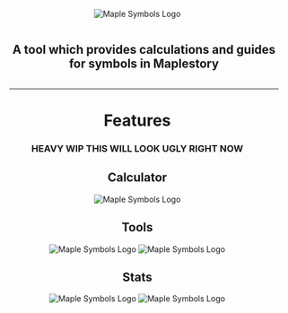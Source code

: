 <p align="center">
  <img src="https://github.com/Hyporos/maple-symbols/assets/59734777/cc85d4d2-0770-4b85-9c95-5240a47942f6" alt="Maple Symbols Logo"/>
</p>

<div id="user-content-toc">
  <ul>
    <summary align="center"><h2 style="display: inline-block;" >A tool which provides calculations and guides for symbols in Maplestory</h1></summary>
    <hr></hr>
  </ul>
</div>

<h1 align="center">Features</h1>
<h3 align="center">HEAVY WIP THIS WILL LOOK UGLY RIGHT NOW</h3>


<h2 align="center">Calculator</h2>
<p align="center">
  <img src="https://github.com/Hyporos/maple-symbols/assets/59734777/14751590-b9af-40b6-bfe7-b1465b1fc06e" alt="Maple Symbols Logo"/>
</p>
<h2 align="center">Tools</h2>

<p align="center">
  <img src="https://github.com/Hyporos/maple-symbols/assets/59734777/123c87d1-2790-4f37-992c-7c3df3cf7c2d" alt="Maple Symbols Logo"/>
  <img src="https://github.com/Hyporos/maple-symbols/assets/59734777/a0576e1b-0c4b-4904-8dc9-3d5353fd1034" alt="Maple Symbols Logo"/>
</p>

<h2 align="center">Stats</h2>

<p align="center">
  <img src="https://github.com/Hyporos/maple-symbols/assets/59734777/e08549f8-ad49-4591-ab45-b586a403be35" alt="Maple Symbols Logo"/>
  <img src="https://github.com/Hyporos/maple-symbols/assets/59734777/290a5231-7fe6-442c-aac1-f679f3cf1afa" alt="Maple Symbols Logo"/>
</p>

